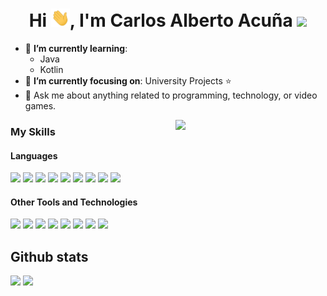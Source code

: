 <h1 align="center">Hi <img src="https://raw.githubusercontent.com/ABSphreak/ABSphreak/master/gifs/Hi.gif" width="30px">, I'm Carlos Alberto Acuña <img height="40" src="https://emoji.gg/assets/emoji/7333-parrotdance.gif"></h1>

<ul>
            <li>🌱 <b>I’m currently learning</b>: 
                <ul>
                    <li>Java</li>
                    <li>Kotlin</li>
                </ul>
            </li>
            <li>🎯 <b>I’m currently focusing on</b>: University Projects ⭐️ </li>
            <li>💬 Ask me about anything related to programming, technology, or video games.</li>
            </li>
            </li>
            </li>
        </ul>

<img align= "right" width= "240" src= "https://pa1.narvii.com/6580/8098c6e9207376889eeb0532d9f5a0723c4d73f5_hq.gif"/>


<h3> My Skills </h3>

<h4> Languages </h4>
<span> 
  <img src="https://img.shields.io/badge/HTML5-E34F26?style=for-the-badge&logo=html5&logoColor=white">
  <img src="https://img.shields.io/badge/CSS3-1572B6?style=for-the-badge&logo=css3&logoColor=white">
  <img src="https://img.shields.io/badge/JavaScript-F7DF1E?style=for-the-badge&logo=javascript&logoColor=black">
  <img src="https://img.shields.io/badge/Java-ED8B00?style=for-the-badge&logo=java&logoColor=white">
  <img src="https://img.shields.io/badge/node.js-%2343853D.svg?style=for-the-badge&logo=node.js&logoColor=white">
  <img src="https://img.shields.io/badge/python-3670A0?style=for-the-badge&logo=python&logoColor=ffdd54">
  <img src="https://img.shields.io/badge/Kotlin-0095D5?style=for-the-badge&logo=kotlin&logoColor=white">
  <img src= "https://img.shields.io/badge/typescript-%23007ACC.svg?style=for-the-badge&logo=typescript&logoColor=white">
  <img src= "https://img.shields.io/badge/-Arduino-00979D?style=for-the-badge&logo=Arduino&logoColor=white">
 

</span>


<h4> Other Tools and Technologies </h4>
<span>
  
  <img src="https://img.shields.io/badge/Git-F05032?style=for-the-badge&logo=git&logoColor=white">
  <img src="https://img.shields.io/badge/jira-%230A0FFF.svg?style=for-the-badge&logo=jira&logoColor=white">
  <img src="https://img.shields.io/badge/Notion-%23000000.svg?style=for-the-badge&logo=notion&logoColor=white">
  <img src="https://img.shields.io/badge/MySQL-00000F?style=for-the-badge&logo=mysql&logoColor=white">
  <img src="https://img.shields.io/badge/Docker-2496ED?style=for-the-badge&logo=docker&logoColor=white">
  <img src="https://img.shields.io/badge/Postman-FF6C37?style=for-the-badge&logo=postman&logoColor=white">
  <img src="https://img.shields.io/badge/VSCode-007ACC?style=for-the-badge&logo=visual%20studio%20code&logoColor=white">
  <img src="https://img.shields.io/badge/IntelliJ%20IDEA-000000?style=for-the-badge&logo=intellijidea&logoColor=white">


</span>


<h2>Github stats</h2> 

[![](https://github-readme-stats.vercel.app/api?username=carlix-27&show_icons=true&theme=tokyonight&hide_border=true&locale=en)](https://github.com/carlix-27)
[![](https://github-readme-streak-stats.herokuapp.com/?user=carlix-27&theme=material-palenight)](https://github.com/carlix-27)
</div>
